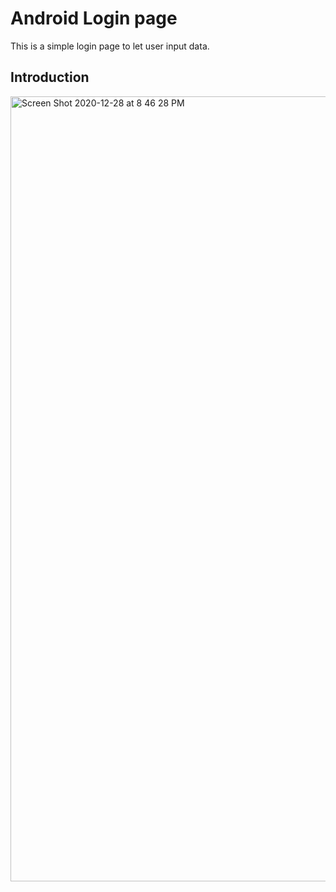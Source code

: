 # Android Login page

This is a simple login page to let user input data.

## Introduction

<img width="1256" alt="Screen Shot 2020-12-28 at 8 46 28 PM" src="https://user-images.githubusercontent.com/49425190/103255140-d2084980-494d-11eb-8808-70c7c5f80d24.png">

